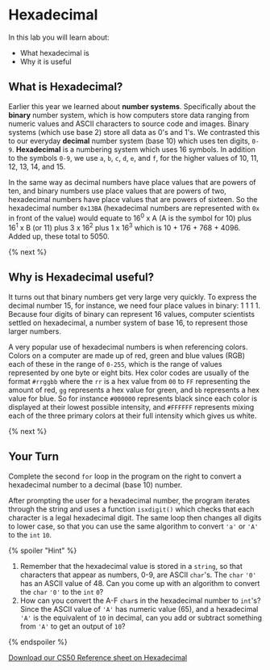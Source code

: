 # Hexadecimal

In this lab you will learn about:

- What hexadecimal is
- Why it is useful

## What is Hexadecimal?

Earlier this year we learned about **number systems**. Specifically about the **binary** number system, which is how computers store data ranging from numeric values and ASCII characters to source code and images. Binary systems (which use base 2) store all data as 0's and 1's. We contrasted this to our everyday **decimal** number system (base 10) which uses ten digits, `0-9`. **Hexadecimal** is a numbering system which uses 16 symbols. In addition to the symbols `0-9`, we use `a`, `b`, `c`, `d`, `e`, and `f`, for the higher values of 10, 11, 12, 13, 14, and 15.

In the same way as decimal numbers have place values that are powers of ten, and binary numbers use place values that are powers of two, hexadecimal numbers have place values that are powers of sixteen. So the hexadecimal number `0x13BA` (hexadecimal numbers are represented with `0x` in front of the value) would equate to 16<sup>0</sup> x A (A is the symbol for 10) plus 16<sup>1</sup> x B (or 11) plus 3 x 16<sup>2</sup> plus 1 x 16<sup>3</sup> which is 10 + 176 + 768 + 4096. Added up, these total to 5050.

{% next %}

## Why is Hexadecimal useful?

It turns out that binary numbers get very large very quickly. To express the decimal number 15, for instance, we need four place values in binary: 1 1 1 1. Because four digits of binary can represent 16 values, computer scientists settled on hexadecimal, a number system of base 16, to represent those larger numbers.

A very popular use of hexadecimal numbers is when referencing colors. Colors on a computer are made up of red, green and blue values (RGB) each of these in the range of `0-255`, which is the range of values represented by one byte or eight bits. Hex color codes are usually of the format `#rrggbb` where the `rr` is a hex value from `00` to `FF` representing the amount of red, `gg` represents a hex value for green, and `bb` represents a hex value for blue. So for instance `#000000` represents black since each color is displayed at their lowest possible intensity, and `#FFFFFF` represents mixing each of the three primary colors at their full intensity which gives us white.

{% next %}

## Your Turn

Complete the second `for` loop in the program on the right to convert a hexadecimal number to a decimal (base 10) number. 

After prompting the user for a hexadecimal number, the program iterates through the string and uses a function `isxdigit()` which checks that each character is a legal hexadecimal digit. The same loop then changes all digits to lower case, so that you can use the same algorithm to convert `'a'` or `'A'` to the `int` `10`.

{% spoiler "Hint" %}

1. Remember that the hexadecimal value is stored in a `string`, so that characters that appear as numbers, 0-9, are ASCII `char`'s. The `char` `'0'` has an ASCII value of 48. Can you come up with an algorithm to convert the `char` `'0'` to the `int` `0`?
2. How can you convert the A-F `char`s in the hexadecimal number to `int`'s? Since the ASCII value of `'A'` has numeric value (65), and a hexadecimal `'A'` is the equivalent of `10` in decimal, can you add or subtract something from `'A'` to get an output of `10`?


{% endspoiler %}

[Download our CS50 Reference sheet on Hexadecimal](https://ap.cs50.school/assets/pdfs/unit4/hexadecimal.pdf)
